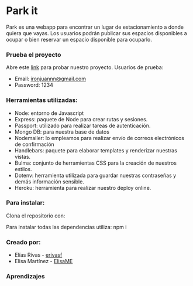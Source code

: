 # Park it

Park es una webapp para encontrar un lugar de estacionamiento a donde quiera que vayas. Los usuarios podrán publicar sus espacios disponibles a ocupar o bien reservar un espacio disponible para ocuparlo.

### Prueba el proyecto
Abre este [link](http://gentle-bastion-18166.herokuapp.com/auth/login)  para probar nuestro proyecto.
Usuarios de prueba:
+ Email: ironjuannn@gmail.com
+ Password: 1234

### Herramientas utilizadas:
+ Node: entorno de Javascript 
+ Express: paquete de Node para crear rutas y sesiones.
+ Passport: utilizado para realizar tareas de autenticación.
+ Mongo DB: para nuestra base de datos
+ Nodemailer: lo empleamos para realizar envío de correos electrónicos de confirmación
+ Handlebars: paquete para elaborar templates y renderizar nuestras vistas.
+ Bulma: conjunto de herramientas CSS para la creación de nuestros estilos.
+ Dotenv: herramienta utilizada para guardar nuestras contraseñas y demás información sensible.
+ Heroku: herramienta para realizar nuestro deploy online.

### Para instalar:
Clona el repositorio con:

Para instalar todas las dependencias utiliza:
npm i

### Creado por:
+ Elías Rivas - [erivasf](https://github.com/erivasf)
+ Elisa Martínez - [ElisaME](https://github.com/ElisaME)

### Aprendizajes





